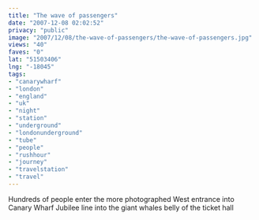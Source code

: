 ```yaml
---
title: "The wave of passengers"
date: "2007-12-08 02:02:52"
privacy: "public"
image: "2007/12/08/the-wave-of-passengers/the-wave-of-passengers.jpg"
views: "40"
faves: "0"
lat: "51503406"
lng: "-18045"
tags:
- "canarywharf"
- "london"
- "england"
- "uk"
- "night"
- "station"
- "underground"
- "londonunderground"
- "tube"
- "people"
- "rushhour"
- "journey"
- "travelstation"
- "travel"
---
```

Hundreds of people enter the more photographed West entrance into Canary Wharf Jubilee line into the giant whales belly of the ticket hall

